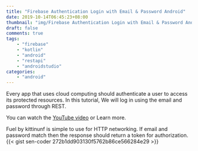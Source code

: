 ```yaml
---
title: "Firebase Authentication Login with Email & Password Android"
date: 2019-10-14T06:45:23+08:00
thumbnail: "img/Firebase Authentication Login with Email & Password Android.webp"
draft: false
comments: true
tags:
    - "firebase"
    - "kotlin"
    - "android"
    - "restapi"
    - "androidstudio"
categories:
    - "android"
---
```


Every app that uses cloud computing should authenticate a user to access its protected resources. In this tutorial, We will log in using the email and password through REST.

You can watch the [YouTube video](https://youtu.be/f5b7tzcA_44) or Learn more.

Fuel by kittinunf is simple to use for HTTP networking. If email and password match then the response should return a token for authorization.
{{< gist sen-coder 272b1dd903130f5762b86ce566284e29 >}}